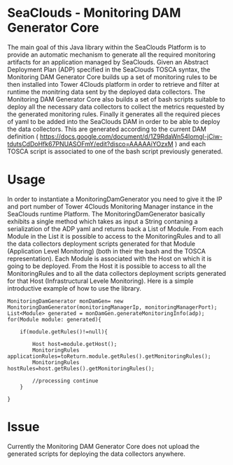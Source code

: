 # SeaClouds - Monitoring DAM Generator Core

The main goal of this Java library within the SeaClouds Platform is to provide an automatic mechanism to generate all the required monitoring artifacts for an application managed by SeaClouds.
Given an Abstract Deployment Plan (ADP) specified in the SeaClouds TOSCA syntax, the Monitoring DAM Generator Core builds up a set of monitoring rules to be then installed into Tower 4Clouds platform in order to retrieve and filter at runtime the monitring data sent by the deployed data collectors. The Monitoring DAM Generator Core also builds a set of bash scripts suitable to deploy all the necessary data collectors to collect the metrics requested by the generated monitoring rules. Finally it generates all the required pieces of yaml to be added into the SeaClouds DAM in order to be able to deploy the data collectors. This are generated according to the current DAM definition ( https://docs.google.com/document/d/1Z9RdaWn54IomgI-jCiw-tdutsCdDoHfk67PNUASOFmY/edit?disco=AAAAAiYOzxM ) and each TOSCA script is associated to one of the bash script previously generated.

# Usage

In order to instantiate a MonitoringDamGenerator you need to give it the IP and port number of Tower 4Clouds Monitoring Manager instance in the SeaClouds runtime Platform.
The MonitoringDamGenerator basically exhibits a single method which takes as input a String contaning a serialization of the ADP yaml and returns back a List of Module.
From each Module in the List it is possible to access to the MonitoringRules and to all the data collectors deployment scripts generated for that Module (Application Level Monitoring) (both in their the bash and the TOSCA representation). Each Module is associated with the Host on which it is going to be deployed. From the Host it is possible to access to all the MonitoringRules and to all the data collectors deployment scripts generated for that Host (Infrastructural Levele Monitoring). Here is a simple introductive example of how to use the library.

    MonitoringDamGenerator monDamGen= new MonitoringDamGenerator(monitoringManagerIp, monitoringManagerPort);
    List<Module> generated = monDamGen.generateMonitoringInfo(adp);
    for(Module module: generated){
            
        if(module.getRules()!=null){

        	Host host=module.getHost();
            MonitoringRules applicationRules=toReturn.module.getRules().getMonitoringRules();
            MonitoringRules hostRules=host.getRules().getMonitoringRules();

        	//processing continue
        }
            
    }    
    
# Issue

Currently the Monitoring DAM Generator Core does not upload the generated scripts for deploying the data collectors anywhere.

